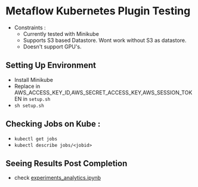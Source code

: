 # Metaflow Kubernetes Plugin Testing

- Constraints : 
    - Currently tested with Minikube
    - Supports S3 based Datastore. Wont work without S3 as datastore.
    - Doesn't support GPU's. 

## Setting Up Environment
- Install Minikube
- Replace in AWS_ACCESS_KEY_ID,AWS_SECRET_ACCESS_KEY,AWS_SESSION_TOKEN in `setup.sh`
- ``sh setup.sh``

## Checking Jobs on Kube : 
- ``kubectl get jobs``
- ``kubectl describe jobs/<jobid>``

## Seeing Results Post Completion 
- check [experiments_analytics.ipynb](experiments_analytics.ipynb)
